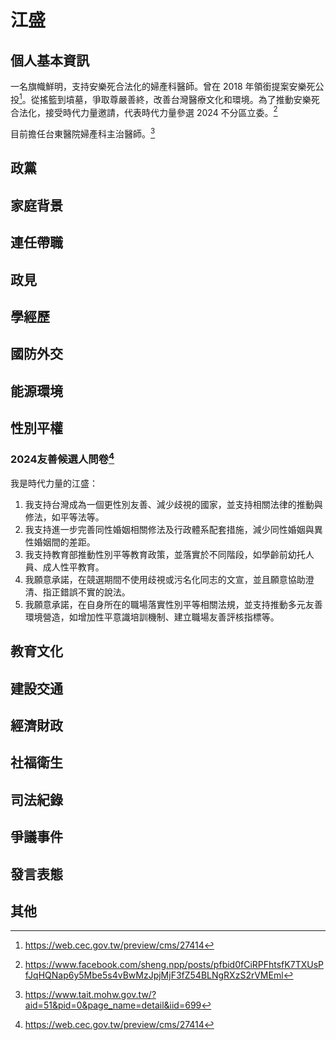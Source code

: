 # 江盛

## 個人基本資訊

一名旗幟鮮明，支持安樂死合法化的婦產科醫師。曾在 2018 年領銜提案安樂死公投[^1]。從搖籃到墳墓，爭取尊嚴善終，改善台灣醫療文化和環境。為了推動安樂死合法化，接受時代力量邀請，代表時代力量參選 2024 不分區立委。[^2]

目前擔任台東醫院婦產科主治醫師。[^3]

[^1]: https://web.cec.gov.tw/preview/cms/27414
[^2]: https://www.facebook.com/sheng.npp/posts/pfbid0fCiRPFhtsfK7TXUsPfJqHQNap6y5Mbe5s4vBwMzJpjMjF3fZ54BLNgRXzS2rVMEml
[^3]: https://www.tait.mohw.gov.tw/?aid=51&pid=0&page_name=detail&iid=699

## 政黨

## 家庭背景

## 連任帶職

## 政見

## 學經歷

## 國防外交

## 能源環境

## 性別平權

### 2024友善候選人問卷[^1]

我是時代力量的江盛：

1. 我支持台灣成為一個更性別友善、減少歧視的國家，並支持相關法律的推動與修法，如平等法等。
1. 我支持進一步完善同性婚姻相關修法及行政體系配套措施，減少同性婚姻與異性婚姻間的差距。
1. 我支持教育部推動性別平等教育政策，並落實於不同階段，如學齡前幼托人員、成人性平教育。
1. 我願意承諾，在競選期間不使用歧視或污名化同志的文宣，並且願意協助澄清、指正錯誤不實的說法。
1. 我願意承諾，在自身所在的職場落實性別平等相關法規，並支持推動多元友善環境營造，如增加性平意識培訓機制、建立職場友善評核指標等。

[^1]: https://pridewatch.tw/candidate/shengnpp

## 教育文化

## 建設交通

## 經濟財政

## 社福衛生

## 司法紀錄

## 爭議事件

## 發言表態

## 其他
